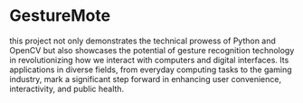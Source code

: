 # GestureMote

this project not only demonstrates the technical prowess of Python and OpenCV but also showcases the potential of gesture recognition technology in revolutionizing how we interact with computers and digital interfaces. Its applications in diverse fields, from everyday computing tasks to the gaming industry, mark a significant step forward in enhancing user convenience, interactivity, and public health.
